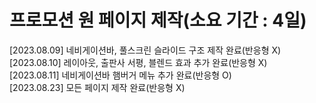 # 프로모션 원 페이지 제작(소요 기간 : 4일)
[2023.08.09] 네비게이션바, 풀스크린 슬라이드 구조 제작 완료(반응형 X)<br>
[2023.08.10] 레이아웃, 출판사 서평, 블렌드 효과 추가 완료(반응형 X)<br>
[2023.08.11] 네비게이션바 햄버거 메뉴 추가 완료(반응형 O)<br>
[2023.08.23] 모든 페이지 제작 완료(반응형 X)<br>
